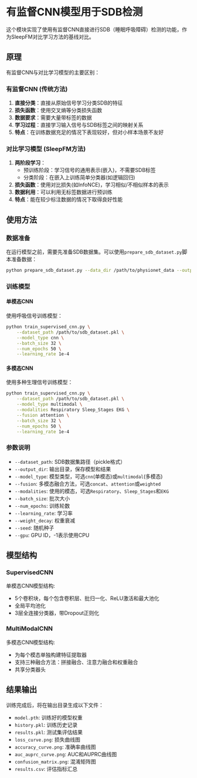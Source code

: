 # 有监督CNN模型用于SDB检测

这个模块实现了使用有监督CNN直接进行SDB（睡眠呼吸障碍）检测的功能，作为SleepFM对比学习方法的基线对比。

## 原理

有监督CNN与对比学习模型的主要区别：

### 有监督CNN (传统方法)
1. **直接分类**：直接从原始信号学习分类SDB的特征
2. **损失函数**：使用交叉熵等分类损失函数
3. **数据要求**：需要大量带标签的数据
4. **学习过程**：直接学习输入信号与SDB标签之间的映射关系
5. **特点**：在训练数据充足的情况下表现较好，但对小样本场景不友好

### 对比学习模型 (SleepFM方法)
1. **两阶段学习**：
   - 预训练阶段：学习信号的通用表示(嵌入)，不需要SDB标签
   - 分类阶段：在嵌入上训练简单分类器(如逻辑回归)
2. **损失函数**：使用对比损失(如InfoNCE)，学习相似/不相似样本的表示
3. **数据利用**：可以利用无标签数据进行预训练
4. **特点**：能在较少标注数据的情况下取得良好性能

## 使用方法

### 数据准备

在运行模型之前，需要先准备SDB数据集。可以使用`prepare_sdb_dataset.py`脚本准备数据：

```bash
python prepare_sdb_dataset.py --data_dir /path/to/physionet_data --output_dir /path/to/output
```

### 训练模型

#### 单模态CNN

使用呼吸信号训练模型：

```bash
python train_supervised_cnn.py \
    --dataset_path /path/to/sdb_dataset.pkl \
    --model_type cnn \
    --batch_size 32 \
    --num_epochs 50 \
    --learning_rate 1e-4
```

#### 多模态CNN

使用多种生理信号训练模型：

```bash
python train_supervised_cnn.py \
    --dataset_path /path/to/sdb_dataset.pkl \
    --model_type multimodal \
    --modalities Respiratory Sleep_Stages EKG \
    --fusion attention \
    --batch_size 32 \
    --num_epochs 50 \
    --learning_rate 1e-4
```

### 参数说明

- `--dataset_path`: SDB数据集路径（pickle格式）
- `--output_dir`: 输出目录，保存模型和结果
- `--model_type`: 模型类型，可选`cnn`(单模态)或`multimodal`(多模态)
- `--fusion`: 多模态融合方法，可选`concat`、`attention`或`weighted`
- `--modalities`: 使用的模态，可选`Respiratory`、`Sleep_Stages`和`EKG`
- `--batch_size`: 批次大小
- `--num_epochs`: 训练轮数
- `--learning_rate`: 学习率
- `--weight_decay`: 权重衰减
- `--seed`: 随机种子
- `--gpu`: GPU ID，-1表示使用CPU

## 模型结构

### SupervisedCNN

单模态CNN模型结构:
- 5个卷积块，每个包含卷积层、批归一化、ReLU激活和最大池化
- 全局平均池化
- 3层全连接分类器，带Dropout正则化

### MultiModalCNN

多模态CNN模型结构:
- 为每个模态单独构建特征提取器
- 支持三种融合方法：拼接融合、注意力融合和权重融合
- 共享分类器头

## 结果输出

训练完成后，将在输出目录生成以下文件：
- `model.pth`: 训练好的模型权重
- `history.pkl`: 训练历史记录
- `results.pkl`: 测试集评估结果
- `loss_curve.png`: 损失曲线图
- `accuracy_curve.png`: 准确率曲线图
- `auc_auprc_curve.png`: AUC和AUPRC曲线图
- `confusion_matrix.png`: 混淆矩阵图
- `results.csv`: 评估指标汇总 